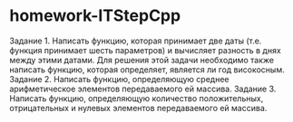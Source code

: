 # homework-ITStepCpp

Задание 1. Написать функцию, которая принимает две даты 
(т.е. функция принимает шесть параметров) и вычисляет 
разность в днях между этими датами. Для решения этой 
задачи необходимо также написать функцию, которая 
определяет, является ли год високосным.
Задание 2. Написать функцию, определяющую среднее 
арифметическое элементов передаваемого ей массива.
Задание 3. Написать функцию, определяющую количество 
положительных, отрицательных и нулевых элементов 
передаваемого ей массива.
